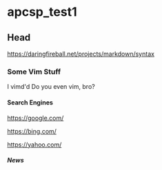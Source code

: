 # apcsp_test1

## Head


https://daringfireball.net/projects/markdown/syntax

### Some Vim Stuff

I vimd'd
Do you even vim, bro?

#### Search Engines

https://google.com/

https://bing.com/

https://yahoo.com/

##### News

